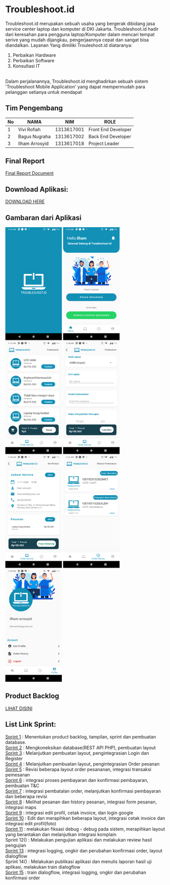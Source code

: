 # Troubleshoot.id
Troubleshoot.id merupakan sebuah usaha yang bergerak dibidang jasa service center laptop dan komputer di DKI Jakarta. Troubleshoot.id hadir dari keresahan para pengguna laptop/Komputer dalam mencari tempat serive yang mudah dijangkau, pengerjaannya cepat dan sangat bisa diandalkan. Layanan Yang dimiliki Trouleshoot.id diataranya:
1. Perbaikan Hardware
2. Perbaikan Software
3. Konsultasi IT
<br>
Dalam perjalanannya, Troubleshoot.id menghadirkan sebuah sistem 'Troubleshoot Mobile Application' yang dapat mempermudah para pelanggan setianya untuk mendapat</div>

## Tim Pengembang
| No | NAMA           | NIM        | ROLE                |
|----|----------------|------------|---------------------|
| 1  | Vivi Rofiah    | 1313617001 | Front End Developer |
| 2  | Bagus Nugraha  | 1313617002 | Back End Developer  |
| 3  | Ilham Arrosyid | 1313617018 | Project Leader      |


## Final Report
[Final Report Document](http://bit.ly/FinalReport_Troubleshootid)

## Download Aplikasi:
[DOWNLOAD HERE](http://bit.ly/Troubleshoot_apps)


## Gambaran dari Aplikasi
<img src="Gambaran/Screenshot_20201105-113730.png" height="354px">  <img src="Gambaran/Screenshot_20201105-113743.png" height="354px">  <img src="Gambaran/Screenshot_20201105-113749.png" height="354px">  <img src="Gambaran/Screenshot_20201105-113829.png" height="354px">  <img src="Gambaran/Screenshot_20201105-113939.png" height="354px">  <img src="Gambaran/Screenshot_20201105-113756.png" height="354px">   <img src="Gambaran/Screenshot_20201105-113808.png" height="354px">   






## Product Backlog
[LIHAT DISINI](https://docs.google.com/spreadsheets/d/1tAw_0VnchsDlhi_rwpmGFem3s4aY-afY/edit#gid=966213186)


## List Link Sprint:
[Sprint 1](https://github.com/Ilhamarr/TroubleshootAndroid/edit/master/) : Menentukan product backlog, tampilan, sprint dan pembuatan database.<br>
[Sprint 2](https://github.com/Ilhamarr/TroubleshootAndroid/tree/sprint2) : Mengkoneksikan database(REST API PHP), pembuatan layout<br>
[Sprint 3](https://github.com/Ilhamarr/TroubleshootAndroid/tree/sprint3) : Melanjutkan pembuatan layout, pengintegrasian Login dan Register<br>
[Sprint 4](https://github.com/Ilhamarr/TroubleshootAndroid/tree/sprint4) : Melanjutkan pembuatan layout, pengintegrasian Order pesanan<br>
[Sprint 5](https://github.com/Ilhamarr/TroubleshootAndroid/tree/sprint5) : Revisi beberapa layout order pesananan, integrasi transaksi pemesanan<br>
[Sprint 6](https://github.com/Ilhamarr/TroubleshootAndroid/tree/sprint6) : integrasi proses pembayaran dan konfirmasi pembayaran, pembuatan T&C<br>
[Sprint 7](https://github.com/Ilhamarr/TroubleshootAndroid/tree/sprint7) : integrasi pembatalan order, melanjutkan konfirmasi pembayaran dan beberapa revisi<br>
[Sprint 8](https://github.com/Ilhamarr/TroubleshootAndroid/tree/sprint8) : Melihat pesanan dan history pesanan, integrasi form pesanan, integrasi maps<br>
[Sprint 9](https://github.com/Ilhamarr/TroubleshootAndroid/tree/sprint9) : integrasi edit profil, cetak invoice, dan login google<br>
[Sprint 10](https://github.com/Ilhamarr/TroubleshootAndroid/tree/sprint10) : Edit dan merapihkan beberapa layout, integrasi cetak invoice dan integrasi edit profil(foto)<br>
[Sprint 11](https://github.com/Ilhamarr/TroubleshootAndroid/tree/sprint11) : melakukan fiksasi debug - debug pada sistem, merapihkan layout yang berantakan dan melanjutkan integrasi komplain<br>
Sprint 12() : Melakukan pengujian aplikasi dan melakukan review hasil pengujian<br>
[Sprint 13](https://github.com/Ilhamarr/TroubleshootAndroid/tree/sprint13) : integrasi logging, ongkir dan perubahan konfirmasi order, layout dialogflow<br>
Sprint 14() : Melakukan publikasi aplikasi dan menulis laporan hasil uji aplikasi, melakukan train dialogflow<br>
[Sprint 15](https://github.com/Ilhamarr/TroubleshootAndroid/tree/sprint15) : train dialogflow, integrasi logging, ongkir dan perubahan konfirmasi order<br>


<br>
<br>


